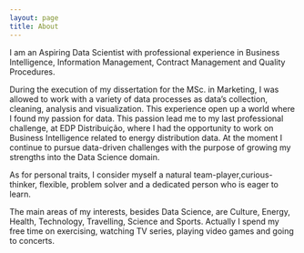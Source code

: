 ```yaml
---
layout: page
title: About
---
```


I am an Aspiring Data Scientist with professional experience in Business Intelligence, Information Management, Contract Management and Quality Procedures.

During the execution of my dissertation for the MSc. in Marketing, I was allowed to work with a variety of data processes as data’s collection, cleaning, analysis and visualization. This experience open up a world where I found my passion for data. This passion lead me to my last professional challenge, at EDP Distribuição, where I had the opportunity to work on Business Intelligence related to energy distribution data. 
At the moment I continue to pursue data-driven challenges with the purpose of growing my strengths into the Data Science domain.

As for personal traits, I consider myself a natural team-player,curious-thinker, flexible, problem solver and a dedicated person who is eager to learn. 

The main areas of my interests, besides Data Science, are Culture, Energy, Health, Technology, Travelling, Science and Sports. 
Actually I spend my free time on exercising, watching TV series, playing video games and going to concerts. 
